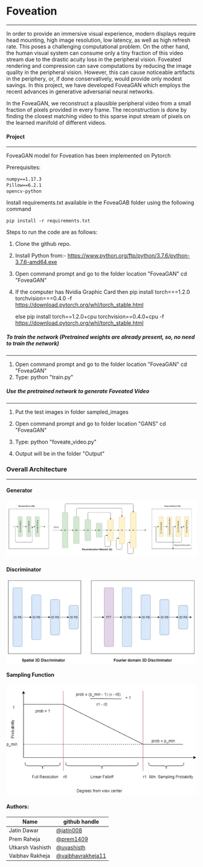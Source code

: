 # Foveation
____________________________________________________________________________________________________

In order to provide an immersive visual experience, modern displays require head mounting, high image resolution, low latency, as well as high refresh rate. This poses a challenging computational problem. On the other hand, the human visual system can consume only a tiny fraction of this video stream due to the drastic acuity loss in the peripheral vision. Foveated rendering and compression can save computations by reducing the image quality in the peripheral vision. However, this can cause noticeable
artifacts in the periphery, or, if done conservatively, would provide only modest savings. In this project, we have developed FoveaGAN which employs the recent advances in generative adversarial neural networks. 

In the FoveaGAN, we reconstruct a plausible peripheral video from a small fraction of pixels provided in every frame. The reconstruction is done by finding the closest matching video to this sparse input stream of pixels on the learned manifold of different videos.

#### Project
____________________________________________________________________________________________________

FoveaGAN model for Foveation has been implemented on Pytorch <br/>

Prerequisites:
```
numpy==1.17.3
Pillow==6.2.1
opencv-python

```
Install requirements.txt available in the FoveaGAB folder using the following command
```
pip install -r requirements.txt

```

Steps to run the code are as follows:

1. Clone the github repo.

2. Install Python from:-
        https://www.python.org/ftp/python/3.7.6/python-3.7.6-amd64.exe

3. Open command prompt and go to the folder location "FoveaGAN"
        cd "FoveaGAN"

4. If the  computer has Nvidia Graphic Card then
        pip install torch===1.2.0 torchvision===0.4.0 -f https://download.pytorch.org/whl/torch_stable.html

    else 
        pip install torch==1.2.0+cpu torchvision==0.4.0+cpu -f https://download.pytorch.org/whl/torch_stable.html

##### To train the network (Pretrained weights are already present, so, no need to train the network)
____________________________________________________________________________________________________

1. Open command prompt and go to the folder location "FoveaGAN"
        cd "FoveaGAN"
2. Type:
        python "train.py"
        
##### Use the pretrained network to generate Foveated Video
____________________________________________________________________________________________________
1. Put the test images in folder sampled_images

2. Open command prompt and go to folder location "GANS"
        cd "FoveaGAN"
        
3. Type:
        python "foveate_video.py"
        
4. Output will be in the folder "Output"

### Overall Architecture
____________________________________________________________________________________________________

#### Generator

![Generator](https://github.com/jatin008/Foveation/blob/master/Assets/Generator.JPG)

#### Discriminator

![Discriminator](https://github.com/jatin008/Foveation/blob/master/Assets/Descriminatior.JPG)

#### Sampling Function

![Sampling Function](https://github.com/jatin008/Foveation/blob/master/Assets/Sampling_Function.JPG)


#### Authors:

| Name | github handle |
| ---- | ------ |
| Jatin Dawar | [@jatin008](https://github.com/jatin008) |
| Prem Raheja     | [@prem1409](https://github.com/prem1409) |
| Utkarsh Vashisth     | [@uvashisth](https://github.com/uvashisth) |
| Vaibhav Rakheja | [@vaibhavrakheja11](https://github.com/vaibhavrakheja11) |

